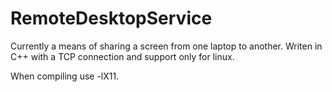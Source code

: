 # RemoteDesktopService
Currently a means of sharing a screen from one laptop to another. Writen in C++ with a TCP connection and support only for linux.

When compiling use -lX11.
